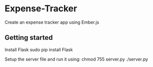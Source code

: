 # Expense-Tracker
Create an expense tracker app using Ember.js

## Getting started
Install Flask
    sudo pip install Flask

Setup the server file and run it using:
    chmod 755 server.py
    ./server.py
